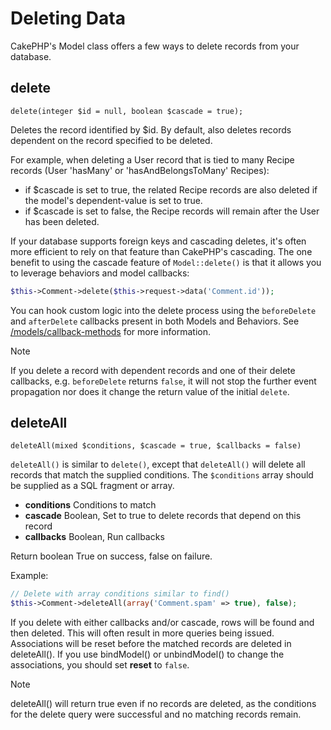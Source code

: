 # Deleting Data

CakePHP's Model class offers a few ways to delete records from your database.

## delete

`delete(integer $id = null, boolean $cascade = true);`

Deletes the record identified by \$id. By default, also deletes records dependent
on the record specified to be deleted.

For example, when deleting a User record that is tied to many Recipe records
(User 'hasMany' or 'hasAndBelongsToMany' Recipes):

- if \$cascade is set to true, the related Recipe records are also deleted if
  the model's dependent-value is set to true.
- if \$cascade is set to false, the Recipe records will remain after the User
  has been deleted.

If your database supports foreign keys and cascading deletes, it's often more
efficient to rely on that feature than CakePHP's cascading. The one benefit to
using the cascade feature of `Model::delete()` is that it allows you to
leverage behaviors and model callbacks:

``` php
$this->Comment->delete($this->request->data('Comment.id'));
```

You can hook custom logic into the delete process using the `beforeDelete` and
`afterDelete` callbacks present in both Models and Behaviors. See
[/models/callback-methods](models/callback-methods.md) for more information.

> [!NOTE]
> If you delete a record with dependent records and one of their delete
> callbacks, e.g. `beforeDelete` returns `false`, it will not stop the
> further event propagation nor does it change the return value of the initial
> `delete`.

## deleteAll

`deleteAll(mixed $conditions, $cascade = true, $callbacks = false)`

`deleteAll()` is similar to `delete()`, except that `deleteAll()` will
delete all records that match the supplied conditions. The `$conditions` array
should be supplied as a SQL fragment or array.

- **conditions** Conditions to match
- **cascade** Boolean, Set to true to delete records that depend on this record
- **callbacks** Boolean, Run callbacks

Return boolean True on success, false on failure.

Example:

``` php
// Delete with array conditions similar to find()
$this->Comment->deleteAll(array('Comment.spam' => true), false);
```

If you delete with either callbacks and/or cascade, rows will be found and then
deleted. This will often result in more queries being issued. Associations will
be reset before the matched records are deleted in deleteAll(). If you use
bindModel() or unbindModel() to change the associations, you should set
**reset** to `false`.

> [!NOTE]
> deleteAll() will return true even if no records are deleted, as the conditions
> for the delete query were successful and no matching records remain.
